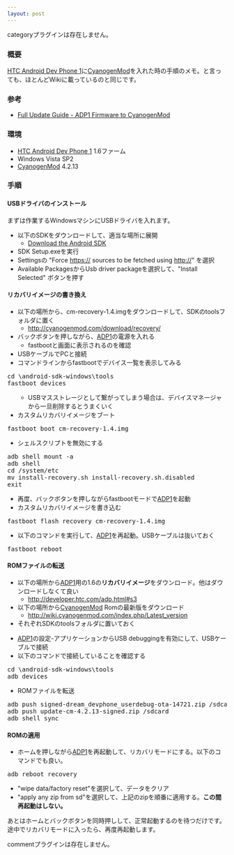 ```yaml
---
layout: post
---
```

<p><span class="error">categoryプラグインは存在しません。</span></p>
<h3>概要</h3>
<p><a href="/?page=HTC+Android+Dev+Phone+1" class="wikipage">HTC Android Dev Phone 1</a>に<a href="http://www.cyanogenmod.com/">CyanogenMod</a>を入れた時の手順のメモ。と言っても、ほとんどWikiに載っているのと同じです。</p>
<h3>参考</h3>
<ul>
<li><a href="http://wiki.cyanogenmod.com/index.php/Full_Update_Guide_-_ADP1_Firmware_to_CyanogenMod">Full Update Guide - ADP1 Firmware to CyanogenMod</a></li>
</ul>
<h3>環境</h3>
<ul>
<li><a href="/?page=HTC+Android+Dev+Phone+1" class="wikipage">HTC Android Dev Phone 1</a> 1.6ファーム</li>
<li>Windows Vista SP2</li>
<li><a href="http://www.cyanogenmod.com/">CyanogenMod</a> 4.2.13</li>
</ul>
<h3>手順</h3>
<h4>USBドライバのインストール</h4>
<p>まずは作業するWindowsマシンにUSBドライバを入れます。</p>
<ul>
<li>以下のSDKをダウンロードして、適当な場所に展開<ul>
<li><a href="http://developer.android.com/sdk/index.html">Download the Android SDK</a></li>
</ul>
<li>SDK Setup.exeを実行</li>
<li>Settingsの &quot;Force <a href="https://">https://</a> sources to be fetched using <a href="http://">http://</a>&quot; を選択</li>
<li>Available PackagesからUsb driver packageを選択して、&quot;Install Selected&quot; ボタンを押す</li>
</ul>
<h4>リカバリイメージの書き換え</h4>
<ul>
<li>以下の場所から、cm-recovery-1.4.imgをダウンロードして、SDKのtoolsフォルダに置く<ul>
<li><a href="http://cyanogenmod.com/download/recovery/">http://cyanogenmod.com/download/recovery/</a></li>
</ul>
<li>バックボタンを押しながら、<a href="/?page=HTC+Android+Dev+Phone+1" class="wikipage">ADP1</a>の電源を入れる<ul>
<li>fastbootと画面に表示されるのを確認</li>
</ul>
<li>USBケーブルでPCと接続</li>
<li>コマンドラインからfastbootでデバイス一覧を表示してみる</li>
</ul>
<pre>cd \android-sdk-windows\tools
fastboot devices
</pre>
<ul>
<ul>
<li>USBマスストレージとして繋がってしまう場合は、デバイスマネージャから一旦削除するとうまくいく</li>
</ul>
<li>カスタムリカバリイメージをブート</li>
</ul>
<pre>fastboot boot cm-recovery-1.4.img
</pre>
<ul>
<li>シェルスクリプトを無効にする</li>
</ul>
<pre>adb shell mount -a
adb shell
cd /system/etc
mv install-recovery.sh install-recovery.sh.disabled
exit
</pre>
<ul>
<li>再度、バックボタンを押しながらfastbootモードで<a href="/?page=HTC+Android+Dev+Phone+1" class="wikipage">ADP1</a>を起動</li>
<li>カスタムリカバリイメージを書き込む</li>
</ul>
<pre>fastboot flash recovery cm-recovery-1.4.img
</pre>
<ul>
<li>以下のコマンドを実行して、<a href="/?page=HTC+Android+Dev+Phone+1" class="wikipage">ADP1</a>を再起動。USBケーブルは抜いておく</li>
</ul>
<pre>fastboot reboot
</pre>
<h4>ROMファイルの転送</h4>
<ul>
<li>以下の場所から<a href="/?page=HTC+Android+Dev+Phone+1" class="wikipage">ADP1</a>用の1.6の<strong>リカバリイメージ</strong>をダウンロード。他はダウンロードしなくて良い<ul>
<li><a href="http://developer.htc.com/adp.html#s3">http://developer.htc.com/adp.html#s3</a></li>
</ul>
<li>以下の場所から<a href="http://www.cyanogenmod.com/">CyanogenMod</a> Romの最新版をダウンロード<ul>
<li><a href="http://wiki.cyanogenmod.com/index.php/Latest_version">http://wiki.cyanogenmod.com/index.php/Latest_version</a></li>
</ul>
<li>それぞれSDKのtoolsフォルダに置いておく</li>
</ul>
<ul>
<li><a href="/?page=HTC+Android+Dev+Phone+1" class="wikipage">ADP1</a>の設定-アプリケーションからUSB debuggingを有効にして、USBケーブルで接続</li>
<li>以下のコマンドで接続していることを確認する</li>
</ul>
<pre>cd \android-sdk-windows\tools
adb devices
</pre>
<ul>
<li>ROMファイルを転送</li>
</ul>
<pre>adb push signed-dream_devphone_userdebug-ota-14721.zip /sdcard
adb push update-cm-4.2.13-signed.zip /sdcard
adb shell sync
</pre>
<h4>ROMの適用</h4>
<ul>
<li>ホームを押しながら<a href="/?page=HTC+Android+Dev+Phone+1" class="wikipage">ADP1</a>を再起動して、リカバリモードにする。以下のコマンドでも良い。</li>
</ul>
<pre>adb reboot recovery
</pre>
<ul>
<li>&quot;wipe data/factory reset&quot;を選択して、データをクリア</li>
<li>&quot;apply any zip from sd&quot;を選択して、上記のzipを順番に適用する。<strong>この間再起動はしない。</strong></li>
</ul>
<p>あとはホームとバックボタンを同時押しして、正常起動するのを待つだけです。途中でリカバリモードに入ったら、再度再起動します。</p>
<p><span class="error">commentプラグインは存在しません。</span> </p>
